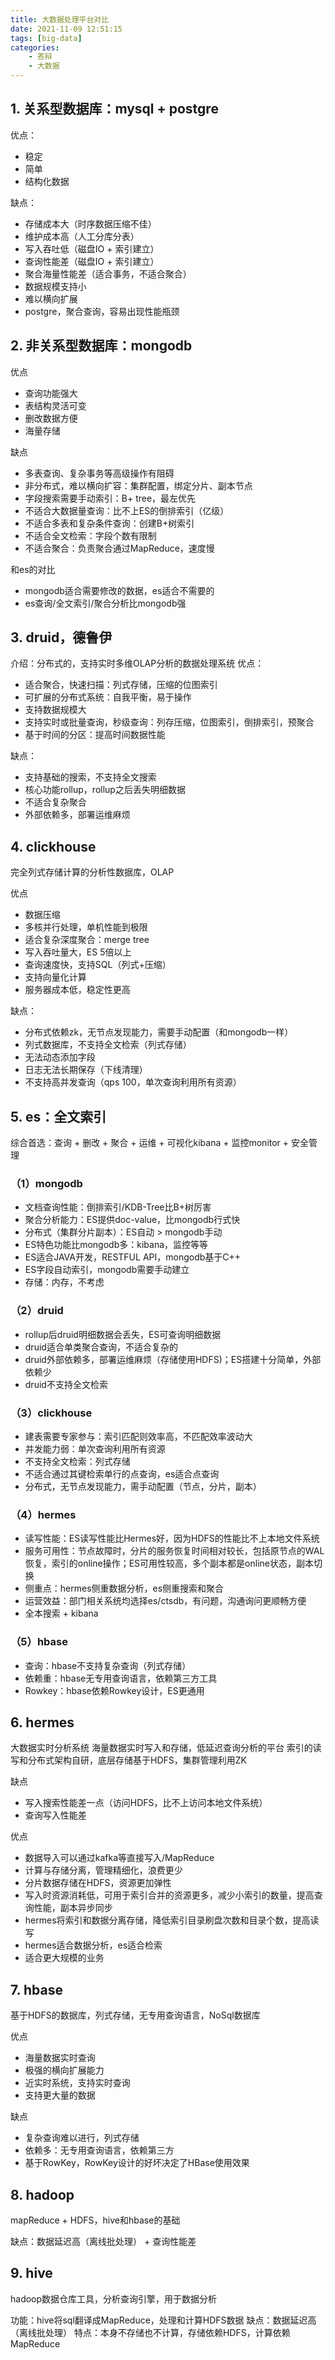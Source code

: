 ```yaml
---
title: 大数据处理平台对比
date: 2021-11-09 12:51:15
tags: [big-data]
categories:
	- 答辩
	- 大数据
---
```


## 1. 关系型数据库：mysql + postgre
优点：
- 稳定
- 简单
- 结构化数据

缺点：
- 存储成本大（时序数据压缩不佳）
- 维护成本高（人工分库分表）
- 写入吞吐低（磁盘IO + 索引建立）
- 查询性能差（磁盘IO + 索引建立）
- 聚合海量性能差（适合事务，不适合聚合）
- 数据规模支持小
- 难以横向扩展
- postgre，聚合查询，容易出现性能瓶颈

## 2. 非关系型数据库：mongodb

优点
- 查询功能强大
- 表结构灵活可变
- 删改数据方便
- 海量存储

缺点
- 多表查询、复杂事务等高级操作有阻碍
- 非分布式，难以横向扩容：集群配置，绑定分片、副本节点
- 字段搜索需要手动索引：B+ tree，最左优先
- 不适合大数据量查询：比不上ES的倒排索引（亿级）
- 不适合多表和复杂条件查询：创建B+树索引
- 不适合全文检索：字段个数有限制
- 不适合聚合：负责聚合通过MapReduce，速度慢

和es的对比
- mongodb适合需要修改的数据，es适合不需要的
- es查询/全文索引/聚合分析比mongodb强

## 3. druid，德鲁伊
介绍：分布式的，支持实时多维OLAP分析的数据处理系统
优点：
- 适合聚合，快速扫描：列式存储，压缩的位图索引
- 可扩展的分布式系统：自我平衡，易于操作
- 支持数据规模大
- 支持实时或批量查询，秒级查询：列存压缩，位图索引，倒排索引，预聚合
- 基于时间的分区：提高时间数据性能

缺点：
- 支持基础的搜索，不支持全文搜索
- 核心功能rollup，rollup之后丢失明细数据
- 不适合复杂聚合
- 外部依赖多，部署运维麻烦

## 4. clickhouse
完全列式存储计算的分析性数据库，OLAP

优点
- 数据压缩
- 多核并行处理，单机性能到极限
- 适合复杂深度聚合：merge tree
- 写入吞吐量大，ES 5倍以上
- 查询速度快，支持SQL（列式+压缩）
- 支持向量化计算
- 服务器成本低，稳定性更高

缺点：
- 分布式依赖zk，无节点发现能力，需要手动配置（和mongodb一样）
- 列式数据库，不支持全文检索（列式存储）
- 无法动态添加字段
- 日志无法长期保存（下线清理）
- 不支持高并发查询（qps 100，单次查询利用所有资源）

## 5. es：全文索引

综合首选：查询 + 删改 + 聚合 + 运维 + 可视化kibana + 监控monitor + 安全管理

### （1）mongodb
- 文档查询性能：倒排索引/KDB-Tree比B+树厉害
- 聚合分析能力：ES提供doc-value，比mongodb行式快
- 分布式（集群分片副本）：ES自动 > mongodb手动
- ES特色功能比mongodb多：kibana，监控等等
- ES适合JAVA开发，RESTFUL API，mongodb基于C++
- ES字段自动索引，mongodb需要手动建立
- 存储：内存，不考虑

### （2）druid
- rollup后druid明细数据会丢失，ES可查询明细数据
- druid适合单类聚合查询，不适合复杂的
- druid外部依赖多，部署运维麻烦（存储使用HDFS)；ES搭建十分简单，外部依赖少
- druid不支持全文检索

### （3）clickhouse
- 建表需要专家参与：索引匹配则效率高，不匹配效率波动大
- 并发能力弱：单次查询利用所有资源
- 不支持全文检索：列式存储
- 不适合通过其键检索单行的点查询，es适合点查询
- 分布式，无节点发现能力，需手动配置（节点，分片，副本）

### （4）hermes
- 读写性能：ES读写性能比Hermes好，因为HDFS的性能比不上本地文件系统
- 服务可用性：节点故障时，分片的服务恢复时间相对较长，包括原节点的WAL恢复，索引的online操作；ES可用性较高，多个副本都是online状态，副本切换
- 侧重点：hermes侧重数据分析，es侧重搜索和聚合
- 运营效益：部门相关系统均选择es/ctsdb，有问题，沟通询问更顺畅方便
- 全本搜索 + kibana

### （5）hbase
- 查询：hbase不支持复杂查询（列式存储）
- 依赖重：hbase无专用查询语言，依赖第三方工具
- Rowkey：hbase依赖Rowkey设计，ES更通用

## 6. hermes
大数据实时分析系统
海量数据实时写入和存储，低延迟查询分析的平台
索引的读写和分布式架构自研，底层存储基于HDFS，集群管理利用ZK

缺点
- 写入搜索性能差一点（访问HDFS，比不上访问本地文件系统）
- 查询写入性能差

优点
- 数据导入可以通过kafka等直接写入/MapReduce
- 计算与存储分离，管理精细化，浪费更少
- 分片数据存储在HDFS，资源更加弹性
- 写入时资源消耗低，可用于索引合并的资源更多，减少小索引的数量，提高查询性能，副本异步同步
- hermes将索引和数据分离存储，降低索引目录刷盘次数和目录个数，提高读写
- hermes适合数据分析，es适合检索
- 适合更大规模的业务

## 7. hbase
基于HDFS的数据库，列式存储，无专用查询语言，NoSql数据库

优点
- 海量数据实时查询
- 极强的横向扩展能力
- 近实时系统，支持实时查询
- 支持更大量的数据

缺点
- 复杂查询难以进行，列式存储
- 依赖多：无专用查询语言，依赖第三方
- 基于RowKey，RowKey设计的好坏决定了HBase使用效果

## 8. hadoop
mapReduce + HDFS，hive和hbase的基础

缺点：数据延迟高（离线批处理） + 查询性能差

## 9. hive
hadoop数据仓库工具，分析查询引擎，用于数据分析

功能：hive将sql翻译成MapReduce，处理和计算HDFS数据
缺点：数据延迟高（离线批处理）
特点：本身不存储也不计算，存储依赖HDFS，计算依赖MapReduce



